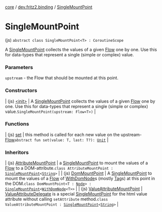 [core](../../index.md) / [dev.fritz2.binding](../index.md) / [SingleMountPoint](./index.md)

# SingleMountPoint

(js) `abstract class SingleMountPoint<T> : CoroutineScope`

A [SingleMountPoint](./index.md) collects the values of a given [Flow](#) one by one. Use this for data-types that represent a single (simple or complex) value.

### Parameters

`upstream` - the Flow that should be mounted at this point.

### Constructors

| (js) [&lt;init&gt;](-init-.md) | A [SingleMountPoint](./index.md) collects the values of a given [Flow](#) one by one. Use this for data-types that represent a single (simple or complex) value.`SingleMountPoint(upstream: Flow<T>)` |

### Functions

| (js) [set](set.md) | this method is called for each new value on the upstream-[Flow](#)`abstract fun set(value: T, last: T?): `[`Unit`](https://kotlinlang.org/api/latest/jvm/stdlib/kotlin/-unit/index.html) |

### Inheritors

| (js) [AttributeMountPoint](../../dev.fritz2.dom/-attribute-mount-point/index.md) | a [SingleMountPoint](./index.md) to mount the values of a [Flow](#) to a DOM-attribute.`class AttributeMountPoint : `[`SingleMountPoint`](./index.md)`<`[`String`](https://kotlinlang.org/api/latest/jvm/stdlib/kotlin/-string/index.html)`>` |
| (js) [DomMountPoint](../../dev.fritz2.dom/-dom-mount-point/index.md) | A [SingleMountPoint](./index.md) to mount the values of a [Flow](#) of [WithDomNode](../../dev.fritz2.dom/-with-dom-node/index.md)s (mostly [Tag](../../dev.fritz2.dom/-tag/index.md)s) at this point in the DOM.`class DomMountPoint<T : `[`Node`](https://kotlinlang.org/api/latest/jvm/stdlib/org.w3c.dom/-node/index.html)`> : `[`SingleMountPoint`](./index.md)`<`[`WithDomNode`](../../dev.fritz2.dom/-with-dom-node/index.md)`<T>>` |
| (js) [ValueAttributeMountPoint](../../dev.fritz2.dom/-value-attribute-mount-point/index.md) | [ValueAttributeDelegate](#) is a special [SingleMountPoint](./index.md) for the html value attribute without calling `setAttribute` method.`class ValueAttributeMountPoint : `[`SingleMountPoint`](./index.md)`<`[`String`](https://kotlinlang.org/api/latest/jvm/stdlib/kotlin/-string/index.html)`>` |


